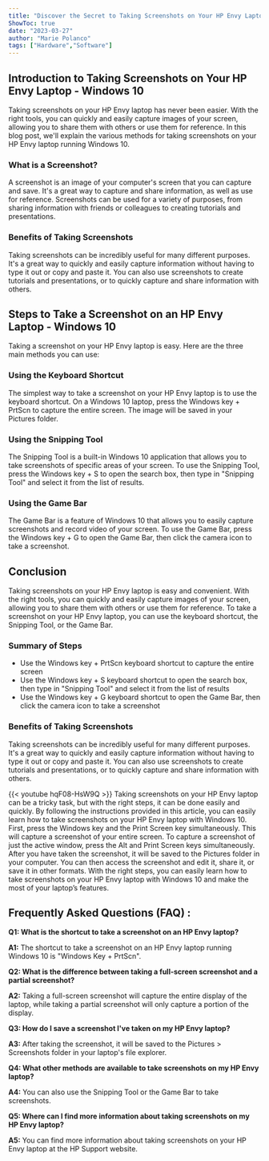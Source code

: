 ```yaml
---
title: "Discover the Secret to Taking Screenshots on Your HP Envy Laptop - Windows 10"
ShowToc: true 
date: "2023-03-27"
author: "Marie Polanco" 
tags: ["Hardware","Software"]
---
```

## Introduction to Taking Screenshots on Your HP Envy Laptop - Windows 10

Taking screenshots on your HP Envy laptop has never been easier. With the right tools, you can quickly and easily capture images of your screen, allowing you to share them with others or use them for reference. In this blog post, we'll explain the various methods for taking screenshots on your HP Envy laptop running Windows 10.

### What is a Screenshot? 

A screenshot is an image of your computer's screen that you can capture and save. It's a great way to capture and share information, as well as use for reference. Screenshots can be used for a variety of purposes, from sharing information with friends or colleagues to creating tutorials and presentations.

### Benefits of Taking Screenshots

Taking screenshots can be incredibly useful for many different purposes. It's a great way to quickly and easily capture information without having to type it out or copy and paste it. You can also use screenshots to create tutorials and presentations, or to quickly capture and share information with others.

## Steps to Take a Screenshot on an HP Envy Laptop - Windows 10

Taking a screenshot on your HP Envy laptop is easy. Here are the three main methods you can use:

### Using the Keyboard Shortcut

The simplest way to take a screenshot on your HP Envy laptop is to use the keyboard shortcut. On a Windows 10 laptop, press the Windows key + PrtScn to capture the entire screen. The image will be saved in your Pictures folder.

### Using the Snipping Tool

The Snipping Tool is a built-in Windows 10 application that allows you to take screenshots of specific areas of your screen. To use the Snipping Tool, press the Windows key + S to open the search box, then type in "Snipping Tool" and select it from the list of results.

### Using the Game Bar

The Game Bar is a feature of Windows 10 that allows you to easily capture screenshots and record video of your screen. To use the Game Bar, press the Windows key + G to open the Game Bar, then click the camera icon to take a screenshot.

## Conclusion

Taking screenshots on your HP Envy laptop is easy and convenient. With the right tools, you can quickly and easily capture images of your screen, allowing you to share them with others or use them for reference. To take a screenshot on your HP Envy laptop, you can use the keyboard shortcut, the Snipping Tool, or the Game Bar. 

### Summary of Steps

- Use the Windows key + PrtScn keyboard shortcut to capture the entire screen
- Use the Windows key + S keyboard shortcut to open the search box, then type in "Snipping Tool" and select it from the list of results
- Use the Windows key + G keyboard shortcut to open the Game Bar, then click the camera icon to take a screenshot

### Benefits of Taking Screenshots

Taking screenshots can be incredibly useful for many different purposes. It's a great way to quickly and easily capture information without having to type it out or copy and paste it. You can also use screenshots to create tutorials and presentations, or to quickly capture and share information with others.

{{< youtube hqF08-HsW9Q >}} 
Taking screenshots on your HP Envy laptop can be a tricky task, but with the right steps, it can be done easily and quickly. By following the instructions provided in this article, you can easily learn how to take screenshots on your HP Envy laptop with Windows 10. First, press the Windows key and the Print Screen key simultaneously. This will capture a screenshot of your entire screen. To capture a screenshot of just the active window, press the Alt and Print Screen keys simultaneously. After you have taken the screenshot, it will be saved to the Pictures folder in your computer. You can then access the screenshot and edit it, share it, or save it in other formats. With the right steps, you can easily learn how to take screenshots on your HP Envy laptop with Windows 10 and make the most of your laptop’s features.

## Frequently Asked Questions (FAQ) :
**Q1: What is the shortcut to take a screenshot on an HP Envy laptop?**

**A1:** The shortcut to take a screenshot on an HP Envy laptop running Windows 10 is "Windows Key + PrtScn".

**Q2: What is the difference between taking a full-screen screenshot and a partial screenshot?**

**A2:** Taking a full-screen screenshot will capture the entire display of the laptop, while taking a partial screenshot will only capture a portion of the display. 

**Q3: How do I save a screenshot I've taken on my HP Envy laptop?**

**A3:** After taking the screenshot, it will be saved to the Pictures > Screenshots folder in your laptop's file explorer. 

**Q4: What other methods are available to take screenshots on my HP Envy laptop?**

**A4:** You can also use the Snipping Tool or the Game Bar to take screenshots. 

**Q5: Where can I find more information about taking screenshots on my HP Envy laptop?**

**A5:** You can find more information about taking screenshots on your HP Envy laptop at the HP Support website.




